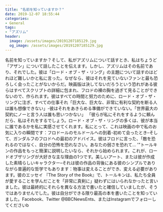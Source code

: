 ```yaml
---
title: "名前を知っていますか？"
date: 2019-12-07 18:55:44
categories:
- General
tags:
- "アズリム"
header:
  image: /assets/images/20191207185129.jpg
  og_image: /assets/images/20191207185129.jpg
---
```


名前を知っていますか？そして、私がアズリムについて話すとき、私はちょうど「アザン」について話したことを伝えます。しかし、アズリムはその名前であり、それでした。彼は「ロード・オブ・ザ・リング」の主題について話すのはどれほど難しいかと私に言った。なぜなら、彼はそれを見ていないファンと最も恐ろしく会ったことがないからだ。映画版は決してないだろうという恐れがある彼らはすべてスクリプトの詳細に包まれ、フロドの裸の胸を過ぎて見ることができないので、作られます。彼はすべての時間と努力のために、ロード・オブ・ザ・リングに注ぎ、すべての仕事それ「巨大な、巨大な、非常に有利な契約を断る人は誰も想像できない」-彼はそれをあきらめる準備ができていない。「世界最大の契約にノーと言う人は誰も思いつかない」 「彼らが私にそれをするように頼んだら、私はそれをするでしょう。ロード・オブ・ザ・リングの多くは、彼が本当に誰であるかを私に実感させてくれます。私にとって、これは映画の中で私のお気に入りの瞬間です：フロドールのモルドールへの到着-初めて会ったとき–そして、ガンダルフのフロドへの最初のアドバイス。彼はフロドに言った、「敵を恐れるのではなく、自分の恐怖を恐れなさい。あなたの弱さを恐れて… &#39;&quot;トールキンの作品をもっと簡潔に説明したいなら、それから始められます。これが、ロードオブザリングが大好きな主な理由の1つです。美しいアート、または彼が作成した素晴らしいキャラクター–それは彼の作品の背後にある彼のシンプルでありながら普遍的な哲学でもあります：物事は変えることができ、変える必要があります。彼のエッセイ 『The Story of the Book』で、トールキンは、私たち全員が愛することを学んだことを「非常に真剣に」疑わずにはいられなかったと言いました。彼は最終的にそれらを異なる方法で書いたと確信していましたが、そうではありませんでした。彼は自分ができる限り最高の本を書いたことを知っていました。Facebook、Twitter @BBCNewsEnts、またはInstagramでフォローしてくださいb
